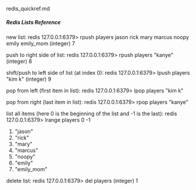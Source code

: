 redis_quickref.md


##### Redis Lists Reference

new list:
redis 127.0.0.1:6379> rpush players jason rick mary marcus noopy emily emily_mom
(integer) 7

push to right side of list:
redis 127.0.0.1:6379> rpush players "kanye"
(integer) 8

shift/push to left side of list (at index 0):
redis 127.0.0.1:6379> lpush players "kim k"
(integer) 9

pop from left (first item in list):
redis 127.0.0.1:6379> lpop players
"kim k"

pop from right (last item in list):
redis 127.0.0.1:6379> rpop players
"kanye"

list all items (here 0 is the beginning of the list and -1 is the last):
redis 127.0.0.1:6379> lrange players 0 -1
1) "jason"
2) "rick"
3) "mary"
4) "marcus"
5) "noopy"
6) "emily"
7) "emily_mom"


delete list:
redis 127.0.0.1:6379> del players
(integer) 1
